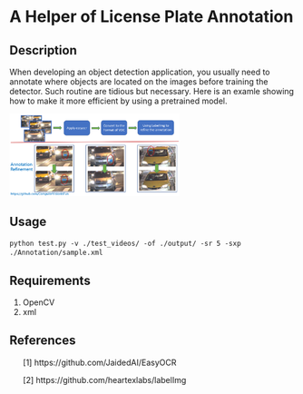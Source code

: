 # A Helper of License Plate Annotation
## Description
When developing an object detection application, you usually need to annotate where objects are located on the images before training the detector. Such routine are tidious but necessary. Here is an examle showing how to make it more efficient by using a pretrained model. 

<div>
<img src='https://github.com/ComputerVisionIsFun/A-Helper-of-License-Plate-Annotation/blob/main/intro.png' width=300 style='left'>
</div>






## Usage
```
python test.py -v ./test_videos/ -of ./output/ -sr 5 -sxp ./Annotation/sample.xml
```

## Requirements
1. OpenCV
2. xml

## References
<ul>[1] https://github.com/JaidedAI/EasyOCR </ul>
<ul>[2] https://github.com/heartexlabs/labelImg </ul>
